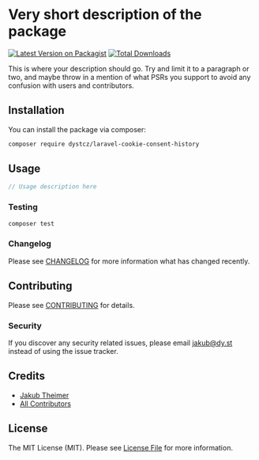 # Very short description of the package

[![Latest Version on Packagist](https://img.shields.io/packagist/v/dystcz/laravel-cookie-consent-history.svg?style=flat-square)](https://packagist.org/packages/dystcz/laravel-cookie-consent-history)
[![Total Downloads](https://img.shields.io/packagist/dt/dystcz/laravel-cookie-consent-history.svg?style=flat-square)](https://packagist.org/packages/dystcz/laravel-cookie-consent-history)
<!-- ![GitHub Actions](https://github.com/dystcz/laravel-cookie-consent-history/actions/workflows/main.yml/badge.svg) -->

This is where your description should go. Try and limit it to a paragraph or two, and maybe throw in a mention of what PSRs you support to avoid any confusion with users and contributors.

## Installation

You can install the package via composer:

```bash
composer require dystcz/laravel-cookie-consent-history
```

## Usage

```php
// Usage description here
```

### Testing

```bash
composer test
```

### Changelog

Please see [CHANGELOG](CHANGELOG.md) for more information what has changed recently.

## Contributing

Please see [CONTRIBUTING](CONTRIBUTING.md) for details.

### Security

If you discover any security related issues, please email jakub@dy.st instead of using the issue tracker.

## Credits

-   [Jakub Theimer](https://github.com/dystcz)
-   [All Contributors](../../contributors)

## License

The MIT License (MIT). Please see [License File](LICENSE.md) for more information.
